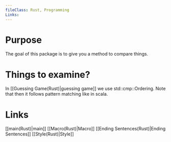 ```yaml
---
fileClass: Rust, Programming
Links: 
---
```

# Purpose
The goal of this package is to give you a method to compare things.

# Things to examine?

In [[Guessing Game(Rust)|guessing game]] we use std::cmp::Ordering. Note that then it follows pattern matching like in scala.

# Links

[[main(Rust)|main]]
[[Macro(Rust)|Macro]]
[[Ending Sentences(Rust)|Ending Sentences]]
[[Style(Rust)|Style]]



